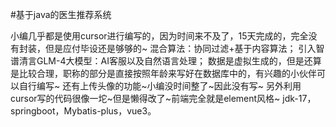 #基于java的医生推荐系统

小编几乎都是使用cursor进行编写的，因为时间来不及了，15天完成的，完全没有封装，但是应付毕设还是够够的~
混合算法：协同过滤+基于内容算法；
引入智谱清言GLM-4大模型：AI客服以及自然语言处理；
数据是虚拟生成的，但是还算是比较合理，职称的部分是直接按照年龄来写好在数据库中的，有兴趣的小伙伴可以自行编写~
还有上传头像的功能~小编没时间整了~因此没有写~
另外利用cursor写的代码很像一坨~但是懒得改了~前端完全就是element风格~
jdk-17，springboot，Mybatis-plus，vue3。
